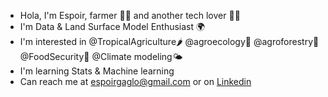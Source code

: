 
* Hola, I'm Espoir, farmer 🧑‍🌾 and another tech lover 👨‍💻  
* I'm Data & Land Surface Model Enthusiast 🌍 
* I'm interested in @TropicalAgriculture🌶️ @agroecology🌽 @agroforestry🌳 @FoodSecurity🍅 @Climate modeling🌤️
* I'm learning Stats & Machine learning 
* Can  reach me at espoirgaglo@gmail.com or on [Linkedin](https://www.linkedin.com/in/espoir-gaglo-366b3679/)
